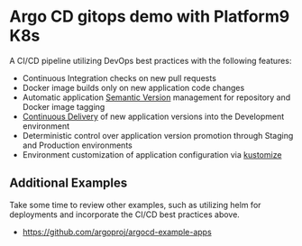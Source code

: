 # Argo CD gitops demo with Platform9 K8s

A CI/CD pipeline utilizing DevOps best practices with the following features:

- Continuous Integration checks on new pull requests
- Docker image builds only on new application code changes
- Automatic application [Semantic Version](https://semver.org/) management for repository and Docker image tagging
- [Continuous Delivery](https://martinfowler.com/bliki/ContinuousDelivery.html) of new application versions into the Development environment
- Deterministic control over application version promotion through Staging and Production environments
- Environment customization of application configuration via [kustomize](https://kustomize.io/)

## Additional Examples

Take some time to review other examples, such as utilizing helm for deployments and incorporate
the CI/CD best practices above.
- https://github.com/argoproj/argocd-example-apps
